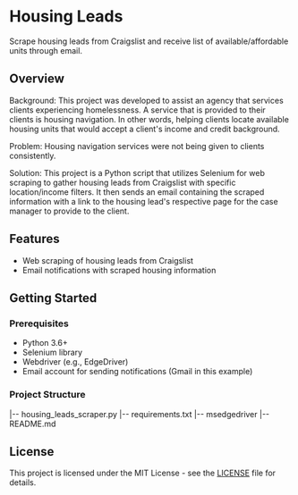 # Housing Leads

Scrape housing leads from Craigslist and receive list of available/affordable units through email. 

## Overview

Background: This project was developed to assist an agency that services clients experiencing homelessness. A service that is provided to their clients is housing navigation. In other words, helping clients locate available housing units that would accept a client's income and credit background.

Problem: Housing navigation services were not being given to clients consistently.

Solution: This project is a Python script that utilizes Selenium for web scraping to gather housing leads from Craigslist with specific location/income filters. It then sends an email containing the scraped information with a link to the housing lead's respective page for the case manager to provide to the client.

## Features

- Web scraping of housing leads from Craigslist
- Email notifications with scraped housing information

## Getting Started

### Prerequisites

- Python 3.6+
- Selenium library
- Webdriver (e.g., EdgeDriver)
- Email account for sending notifications (Gmail in this example)

### Project Structure

|-- housing_leads_scraper.py
|-- requirements.txt
|-- msedgedriver
|-- README.md

## License

This project is licensed under the MIT License - see the [LICENSE](LICENSE.txt) file for details.
